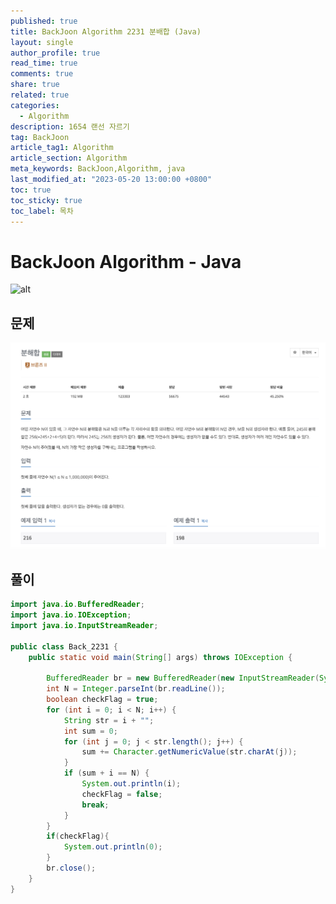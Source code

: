 ```yaml
---
published: true
title: BackJoon Algorithm 2231 분배합 (Java)
layout: single
author_profile: true
read_time: true
comments: true
share: true
related: true
categories:
  - Algorithm
description: 1654 랜선 자르기
tag: BackJoon
article_tag1: Algorithm
article_section: Algorithm
meta_keywords: BackJoon,Algorithm, java
last_modified_at: "2023-05-20 13:00:00 +0800"
toc: true
toc_sticky: true
toc_label: 목차
---
```


# BackJoon Algorithm - Java

![alt](https://d2gd6pc034wcta.cloudfront.net/images/logo@2x.png)

## 문제

![alt](/assets/images/post/Algorithm/2231.png)

## 풀이

```java
import java.io.BufferedReader;
import java.io.IOException;
import java.io.InputStreamReader;

public class Back_2231 {
    public static void main(String[] args) throws IOException {

        BufferedReader br = new BufferedReader(new InputStreamReader(System.in));
        int N = Integer.parseInt(br.readLine());
        boolean checkFlag = true;
        for (int i = 0; i < N; i++) {
            String str = i + "";
            int sum = 0;
            for (int j = 0; j < str.length(); j++) {
                sum += Character.getNumericValue(str.charAt(j));
            }
            if (sum + i == N) {
                System.out.println(i);
                checkFlag = false;
                break;
            }
        }
        if(checkFlag){
            System.out.println(0);
        }
        br.close();
    }
}



```
